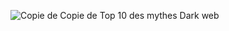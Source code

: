 ![Copie de Copie de Top 10 des mythes Dark web](https://github.com/user-attachments/assets/fa5fd13b-8b02-423b-9419-6b465cda0b1c)

